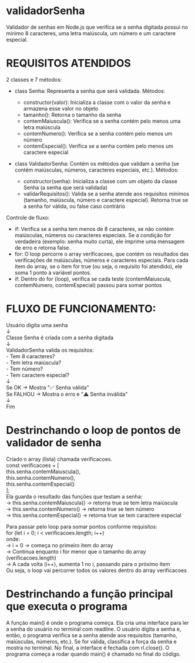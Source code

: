 # validadorSenha
Validador de senhas em Node.js que verifica se a senha digitada possui no mínimo 8 caracteres, uma letra maiúscula, um número e um caractere especial.

# REQUISITOS ATENDIDOS
  2 classes e 7 métodos: 
  - class Senha: Representa a senha que será validada.
    Métodos:
    - constructor(valor): Inicializa a classe com o valor da senha e armazena esse valor no objeto
    - tamanho(): Retorna o tamanho da senha
    - contemMaiuscula(): Verifica se a senha contém pelo menos uma letra maiúscula
    - contemNumero(): Verifica se a senha contém pelo menos um número
    - contemEspecial(): Verifica se a senha contém pelo menos um caractere especial

 - class ValidadorSenha: Contém os métodos que validam a senha (se contém maiúsculas, números, caracteres especiais, etc.).
  Métodos:
    - constructor(senha): Inicializa a classe com um objeto da classe Senha (a senha que será validada)
    - validarRequisitos(): Valida se a senha atende aos requisitos mínimos (tamanho, maiúscula, número e caractere especial). Retorna true se a senha for válida, ou false caso contrário

Controle de fluxo: 
   - if: Verifica se a senha tem menos de 8 caracteres, se não contém maiúsculas, números ou caracteres especiais. 
         Se a condição for verdadeira (exemplo: senha muito curta), ele imprime uma mensagem de erro e retorna false.
   - for: O loop percorre o array verificacoes, que contém os resultados das verificações de maiúsculas, números e caracteres especiais. 
         Para cada item do array, se o item for true (ou seja, o requisito foi atendido), ele soma 1 ponto à variável pontos.
   - if: Dentro do for (loop), verifica se cada teste (contemMaiuscula, contemNumero, contemEspecial) passou para somar pontos

# FLUXO DE FUNCIONAMENTO:
   Usuário digita uma senha  
   ↓  
   Classe Senha é criada com a senha digitada  
   ↓  
   ValidadorSenha valida os requisitos:  
      - Tem 8 caracteres?  
      - Tem letra maiúscula?  
      - Tem número?  
      - Tem caractere especial?  
   ↓  
   Se OK → Mostra "✅ Senha válida"  
   Se FALHOU → Mostra o erro e "⚠️ Senha inválida"  
   ↓  
   Fim  

# Destrinchando o loop de pontos de validador de senha 
   Criado o array (lista) chamada verificacoes.  
        const verificacoes = [  
           this.senha.contemMaiuscula(),   
           this.senha.contemNumero(),   
           this.senha.contemEspecial()  
        ];  
   Ela guarda o resultado das funções que testam a senha:  
   -> this.senha.contemMaiuscula() → retorna true se tem letra maiúscula  
   -> this.senha.contemNumero() → retorna true se tem número  
   -> this.senha.contemEspecial() → retorna true se tem caractere especial  

   Para passar pelo loop para somar pontos conforme requisitos:  
      for (let i = 0; i < verificacoes.length; i++)   
   onde:  
   -> i = 0 → começa no primeiro item do array  
   -> Continua enquanto i for menor que o tamanho do array (verificacoes.length)  
   -> A cada volta (i++), aumenta 1 no i, passando para o próximo item  
   Ou seja, o loop vai percorrer todos os valores dentro do array verificacoes  

# Destrinchando a função principal que executa o programa
   A função main() é onde o programa começa. Ela cria uma interface para ler a senha do usuário no terminal com readline. O usuário digita a senha e, então, o programa verifica se a senha atende aos requisitos (tamanho, maiúsculas, números, etc.). Se for válida, classifica a força da senha e mostra no terminal. No final, a interface é fechada com rl.close(). O programa começa a rodar quando main() é chamado no final do código.
